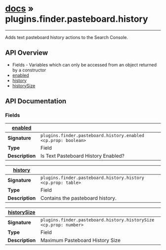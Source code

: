 # [docs](index.md) » plugins.finder.pasteboard.history
---

Adds text pasteboard history actions to the Search Console.

## API Overview
* Fields - Variables which can only be accessed from an object returned by a constructor
 * [enabled](#enabled)
 * [history](#history)
 * [historySize](#historySize)

## API Documentation

### Fields

| [enabled](#enabled)         |                                                                                     |
| --------------------------------------------|-------------------------------------------------------------------------------------|
| **Signature**                               | `plugins.finder.pasteboard.history.enabled <cp.prop: boolean>`                                                                    |
| **Type**                                    | Field                                                                     |
| **Description**                             | Is Text Pasteboard History Enabled?                                                                     |

| [history](#history)         |                                                                                     |
| --------------------------------------------|-------------------------------------------------------------------------------------|
| **Signature**                               | `plugins.finder.pasteboard.history.history <cp.prop: table>`                                                                    |
| **Type**                                    | Field                                                                     |
| **Description**                             | Contains the pasteboard history.                                                                     |

| [historySize](#historySize)         |                                                                                     |
| --------------------------------------------|-------------------------------------------------------------------------------------|
| **Signature**                               | `plugins.finder.pasteboard.history.historySize <cp.prop: number>`                                                                    |
| **Type**                                    | Field                                                                     |
| **Description**                             | Maximum Pasteboard History Size                                                                     |


